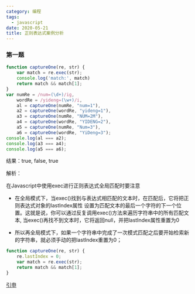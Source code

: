 ```yaml
---
category: 编程
tags:
  - javascript
date: 2020-05-21
title: 正则表达式案例分析
---
```


### 第一题

```js
function captureOne(re, str) {
    var match = re.exec(str);
    console.log('match:', match)
    return match && match[1];
}
var numRe = /num=(\d+)/ig,
    wordRe = /yideng=(\w+)/i,
    al = captureOne(numRe, "num=1"),
    a2 = captureOne(wordRe, "yideng=1"),
    a3 = captureOne(numRe, "NUM=2M"),
    a4 = captureOne(wordRe, "YIDENG=2"),
    a5 = captureOne(numRe, "Num=3"),
    a6 = captureOne(wordRe, "YiDeng=3");
console.log(al === a2);
console.log(a3 === a4);
console.log(a5 === a6);
```
结果：true, false, true

解析：

在Javascript中使用exec进行正则表达式全局匹配时要注意
* 在全局模式下，当exec()找到与表达式相匹配的文本时，在匹配后，它将把正则表达式对象的lastIndex属性
设置为匹配文本的最后一个字符的下一个位置。这就是说，你可以通过反复调用exec()方法来遍历字符串中的所有匹配文本,
当exec()再找不到文本时，它将返回null，并把lastIndex属性重置为0

* 所以再全局模式下，如果一个字符串中完成了一次模式匹配之后要开始检索新的字符串，就必须手动的把lastIndex重置为0；

```js
function captureOne(re, str) {
    re.lastIndex = 0;
    var match = re.exec(str);
    return match && match[1];
}
```
[引申](https://www.runoob.com/jsref/jsref-lastindex-regexp.html)
